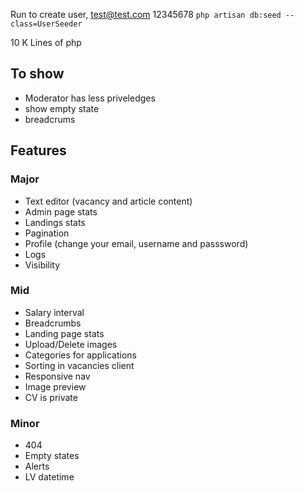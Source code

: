 Run to create user, test@test.com 12345678
`php artisan db:seed --class=UserSeeder`

10 K Lines of php

## To show
 - Moderator has less priveledges 
 - show empty state
 - breadcrums

## Features
### Major
- Text editor (vacancy and article content)
- Admin page stats
- Landings stats
- Pagination
- Profile (change your email, username and passsword)
- Logs
- Visibility

### Mid
- Salary interval
- Breadcrumbs
- Landing page stats
- Upload/Delete images
- Categories for applications
- Sorting in vacancies client
- Responsive nav
- Image preview
- CV is private

### Minor
 - 404
 - Empty states
 - Alerts
 - LV datetime
